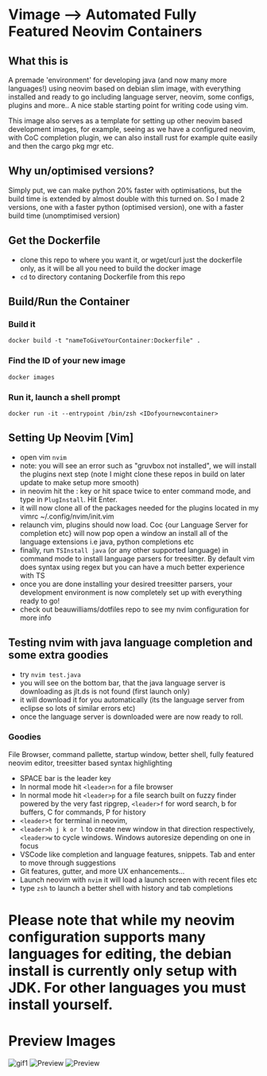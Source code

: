 # Vimage --> Automated Fully Featured Neovim Containers

## What this is

A premade 'environment' for developing java (and now many more languages!) using neovim based on debian slim image, with everything installed and ready to go including language server, neovim, some configs, plugins and more.. A nice stable starting point for writing code using vim.

This image also serves as a template for setting up other neovim based development images, for example, seeing as we have a configured neovim, with CoC completion plugin, we can also install rust for example quite easily and then the cargo pkg mgr etc.

## Why un/optimised versions?

Simply put, we can make python 20% faster with optimisations, but the build time is extended by almost double with this turned on. So I made 2 versions, one with a faster python (optimised version), one with a faster build time (unomptimised version)

## Get the Dockerfile

- clone this repo to where you want it, or wget/curl just the dockerfile only, as it will be all you need to build the docker image
- `cd` to directory contaning Dockerfile from this repo

## Build/Run the Container

### Build it
`docker build -t "nameToGiveYourContainer:Dockerfile" .`

### Find the ID of your new image
`docker images`

### Run it, launch a shell prompt
`docker run -it --entrypoint /bin/zsh <IDofyournewcontainer>`

## Setting Up Neovim [Vim]

- open vim `nvim`
- note: you will see an error such as "gruvbox not installed", we will install the plugins next step (note I might clone these repos in build on later update to make setup more smooth)
- in neovim hit the : key or hit space twice to enter command mode, and type in `PlugInstall`. Hit Enter.
- it will now clone all of the packages needed for the plugins located in my vimrc ~/.config/nvim/init.vim
- relaunch vim, plugins should now load. Coc {our Language Server for completion etc} will now pop open a window an install all of the language extensions i.e java, python completions etc
- finally, run `TSInstall java` (or any other supported language) in command mode to install language parsers for treesitter. By default vim does syntax using regex but you can have a much better experience with TS
- once you are done installing your desired treesitter parsers, your development environment is now completely set up with everything ready to go!
- check out beauwilliams/dotfiles repo to see my nvim configuration for more info

## Testing nvim with java language completion and some extra goodies

- try `nvim test.java`
- you will see on the bottom bar, that the java language server is downloading as jlt.ds is not found (first launch only)
- it will download it for you automatically (its the language server from eclipse so lots of similar errors etc)
- once the language server is downloaded were are now ready to roll.

### Goodies

File Browser, command pallette, startup window, better shell, fully featured neovim editor, treesitter based syntax highlighting

- SPACE bar is the leader key
- In normal mode hit `<leader>n` for a file browser
- In normal mode hit `<leader>p` for a file search built on fuzzy finder powered by the very fast ripgrep, `<leader>f` for word search, b for buffers, C for commands, P for history
- `<leader>t` for terminal in neovim,
- `<leader>h j k or l` to create new window in that direction respectively, `<leader>w` to cycle windows. Windows autoresize depending on one in focus
- VSCode like completion and language features, snippets. Tab and enter to move through suggestions
- Git features, gutter, and more UX enhancements...
- Launch neovim with `nvim` it will load a launch screen with recent files etc
- type `zsh` to launch a better shell with history and tab completions

# Please note that while my neovim configuration supports many languages for editing, the debian install is currently only setup with JDK. For other languages you must install yourself.

# Preview Images

![gif1](https://i.ibb.co/j8SRZjD/dotfiles.gif)
![Preview](https://i.ibb.co/7xmh5JV/Screen-Shot-2020-06-24-at-11-00-39-pm.png)
![Preview](https://i.ibb.co/9Nxh3hW/Screen-Shot-2020-06-24-at-11-00-48-pm.png)

